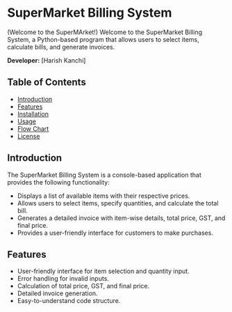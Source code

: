 # SuperMarket Billing System
(Welcome to the SuperMArket!)
Welcome to the SuperMarket Billing System, a Python-based program that allows users to select items, calculate bills, and generate invoices.

**Developer:** [Harish Kanchi]
## Table of Contents

- [Introduction](#introduction)
- [Features](#features)
- [Installation](#installation)
- [Usage](#usage)
- [Flow Chart](#flow-chart)
- [License](#license)

## Introduction

The SuperMarket Billing System is a console-based application that provides the following functionality:

- Displays a list of available items with their respective prices.
- Allows users to select items, specify quantities, and calculate the total bill.
- Generates a detailed invoice with item-wise details, total price, GST, and final price.
- Provides a user-friendly interface for customers to make purchases.

## Features

- User-friendly interface for item selection and quantity input.
- Error handling for invalid inputs.
- Calculation of total price, GST, and final price.
- Detailed invoice generation.
- Easy-to-understand code structure.


